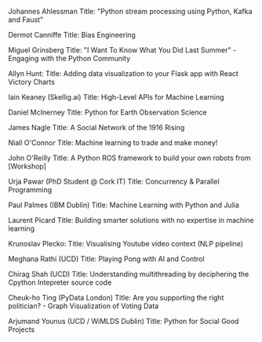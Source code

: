 
Johannes Ahlessman
Title: "Python stream processing using Python, Kafka and Faust"

Dermot Canniffe
Title: Bias Engineering

Miguel Grinsberg
Title: "I Want To Know What You Did Last Summer" - Engaging with the Python Community

Allyn Hunt:
Title: Adding data visualization to your Flask app with React Victory Charts

Iain Keaney (Skellig.ai)
Title: High-Level APIs for Machine Learning

Daniel McInerney
Title: Python for Earth Observation Science

James Nagle
Title: A Social Network of the 1916 Rising

Niall O'Connor 
Title: Machine learning to trade and make money!

John O'Reilly
Title: A Python ROS framework to build your own robots from [Workshop]

Urja Pawar (PhD Student @ Cork IT)
Title:  Concurrency & Parallel Programming 

Paul Palmes (IBM Dublin)
Title:  Machine Learning with Python and Julia

Laurent Picard
Title: Building smarter solutions with no expertise in machine learning

Krunoslav Plecko:
Title: Visualising Youtube video context (NLP pipeline)

Meghana Rathi (UCD)
Title: Playing Pong with AI and Control

Chirag Shah (UCD)
Title: Understanding multithreading by deciphering the Cpython Intepreter source code

Cheuk-ho Ting (PyData London)
Title: Are you supporting the right politician? - Graph Visualization of Voting Data

Arjumand Younus (UCD / WiMLDS Dublin)
Title: Python for Social Good Projects
